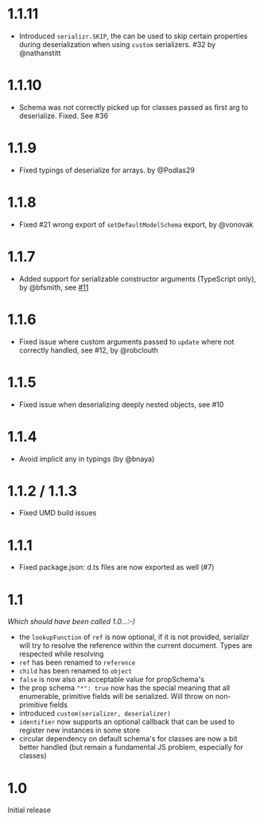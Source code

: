 # 1.1.11

* Introduced `serializr.SKIP`, the can be used to skip certain properties during deserialization when using `custom` serializers. #32 by @nathanstitt

# 1.1.10

* Schema was not correctly picked up for classes passed as first arg to deserialize. Fixed. See #36

# 1.1.9

* Fixed typings of deserialize for arrays. by @Podlas29

# 1.1.8

* Fixed #21 wrong export of `setDefaultModelSchema` export, by @vonovak

# 1.1.7

* Added support for serializable constructor arguments (TypeScript only), by @bfsmith, see [#11](https://github.com/mobxjs/serializr/pull/11)

# 1.1.6

* Fixed issue where custom arguments passed to `update` where not correctly handled, see #12, by @robclouth

# 1.1.5

* Fixed issue when deserializing deeply nested objects, see #10

# 1.1.4

* Avoid implicit any in typings (by @bnaya)

# 1.1.2 / 1.1.3

* Fixed UMD build issues

# 1.1.1

* Fixed package.json: d.ts files are now exported as well (#7)

# 1.1

_Which should have been called 1.0...:-)_

* the `lookupFunction` of `ref` is now optional, if it is not provided, serializr will try to resolve the reference within the current document. Types are respected while resolving
* `ref` has been renamed to `reference`
* `child` has been renamed to `object`
* `false` is now also an acceptable value for propSchema's
* the prop schema `"*": true` now has the special meaning that all enumerable, primitive fields will be serialized. Will throw on non-primitive fields
* introduced `custom(serializer, deserializer)`
* `identifier` now supports an optional callback that can be used to register new instances in some store
* circular dependency on default schema's for classes are now a bit better handled (but remain a fundamental JS problem, especially for classes)

# 1.0

Initial release
